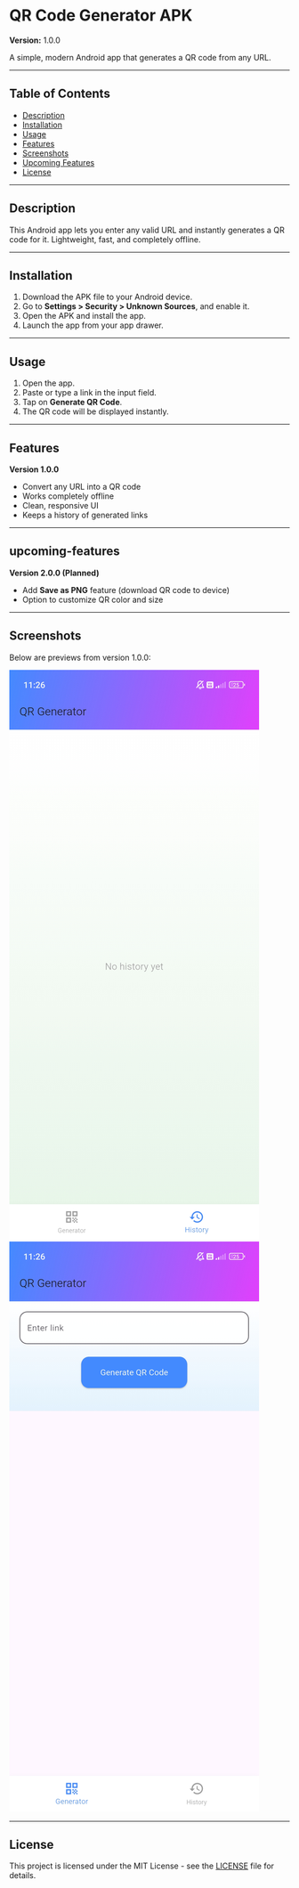 # QR Code Generator APK

**Version:** 1.0.0

A simple, modern Android app that generates a QR code from any URL.

---

## Table of Contents

- [Description](#description)
- [Installation](#installation)
- [Usage](#usage)
- [Features](#features)
- [Screenshots](#screenshots)
- [Upcoming Features](#upcoming-features)
- [License](#license)

---

## Description

This Android app lets you enter any valid URL and instantly generates a QR code for it. Lightweight, fast, and completely offline.

---

## Installation

1. Download the APK file to your Android device.
2. Go to **Settings > Security > Unknown Sources**, and enable it.
3. Open the APK and install the app.
4. Launch the app from your app drawer.

---

## Usage

1. Open the app.
2. Paste or type a link in the input field.
3. Tap on **Generate QR Code**.
4. The QR code will be displayed instantly.

---

## Features

**Version 1.0.0**
- Convert any URL into a QR code
- Works completely offline
- Clean, responsive UI
- Keeps a history of generated links

---

## upcoming-features

**Version 2.0.0 (Planned)**
- Add **Save as PNG** feature (download QR code to device)
- Option to customize QR color and size

---

## Screenshots

Below are previews from version 1.0.0:

![QR Generator - Generator Page](screenshots/generatorpage.jpg)
![QR Generator - History Page](screenshots/historypage.jpg)

---

## License

This project is licensed under the MIT License - see the [LICENSE](LICENSE) file for details.
